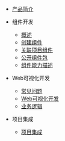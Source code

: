 - [产品简介](/zh-cn/产品简介.md)

- 组件开发
    * [概述](/zh-cn/component/概述.md)
    * [创建组件](/zh-cn/component/创建组件.md)
    * [关联项目组件](/zh-cn/component/关联项目组件.md)
    * [公开组件包](/zh-cn/component/公开组件包.md)
    * [组件能力描述](/zh-cn/component/组件能力描述.md)

- Web可视化开发
    * [常见问题](/zh-cn/webVisualDevelopment/常见问题.md)
    * [Web可视化开发](/zh-cn/webVisualDevelopment/常见问题.md)
    * [业务逻辑](/zh-cn/webVisualDevelopment/常见问题.md)

- 项目集成
    * [项目集成](/zh-cn/项目集成.md)